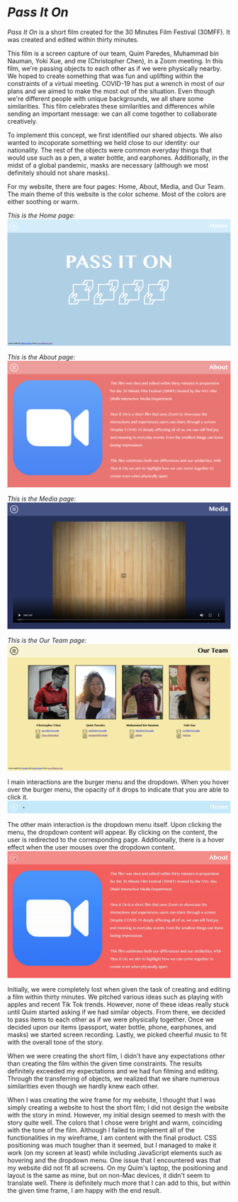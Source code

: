 # *Pass It On*

*Pass It On* is a short film created for the 30 Minutes Film Festival (30MFF). It was created and edited within thirty minutes. 

This film is a screen capture of our team, Quim Paredes, Muhammad bin Nauman, Yoki Xue, and me (Christopher Chen), in a Zoom meeting. In this film, we're passing objects to each other as if we were physically nearby. We hoped to create something that was fun and uplifting within the constraints of a virtual meeting. COVID-19 has put a wrench in most of our plans and we aimed to make the most out of the situation. Even though we're different people with unique backgrounds, we all share some similarities. This film celebrates these similarities and differences while sending an important message: we can all come together to collaborate creatively. 

To implement this concept, we first identified our shared objects. We also wanted to incoporate something we held close to our identity: our nationality. The rest of the objects were common everyday things that would use such as a pen, a water bottle, and earphones. Additionally, in the midst of a global pandemic, masks are necessary (although we most definitely should not share masks).

For my website, there are four pages: Home, About, Media, and Our Team. The main theme of this website is the color scheme. Most of the colors are either soothing or warm.

*This is the Home page:*
![Home Page](./DocumentationPhotos/Home.png)

*This is the About page:*
![About Page](./DocumentationPhotos/About.png)

*This is the Media page:*
![Media Page](./DocumentationPhotos/Media.png)

*This is the Our Team page:*
![Team Page](./DocumentationPhotos/Team.png)

I main interactions are the burger menu and the dropdown. When you hover over the burger menu, the opacity of it drops to indicate that you are able to click it. 
![Hovering](./DocumentationPhotos/Hover.gif)

The other main interaction is the dropdown menu itself. Upon clicking the menu, the dropdown content will appear. By clicking on the content, the user is redirected to the corresponding page. Additionally, there is a hover effect when the user mouses over the dropdown content. 
![Dropdown](./DocumentationPhotos/Dropdown.gif)

Initially, we were completely lost when given the task of creating and editing a film within thirty minutes. We pitched various ideas such as playing with apples and recent Tik Tok trends. However, none of these ideas really stuck until Quim started asking if we had similar objects. From there, we decided to pass items to each other as if we were physically together. Once we decided upon our items (passport, water bottle, phone, earphones, and masks) we started screen recording. Lastly, we picked cheerful music to fit with the overall tone of the story. 

When we were creating the short film, I didn't have any expectations other than creating the film within the given time constraints. The results definitely exceeded my expectations and we had fun filming and editing. Through the transferring of objects, we realized that we share numerous similarities even though we hardly knew each other. 

When I was creating the wire frame for my website, I thought that I was simply creating a website to host the short film; I did not design the website with the story in mind. However, my initial design seemed to mesh with the story quite well. The colors that I chose were bright and warm, coinciding with the tone of the film. Although I failed to implement all of the functionalities in my wireframe, I am content with the final product. CSS positioning was much tougher than it seemed, but I managed to make it work (on my screen at least) while including JavaScript elements such as hovering and the dropdown menu. One issue that I encountered was that my website did not fit all screens. On my Quim's laptop, the positioning and layout is the same as mine, but on non-Mac devices, it didn't seem to translate well. There is definitely much more that I can add to this, but within the given time frame, I am happy with the end result.


